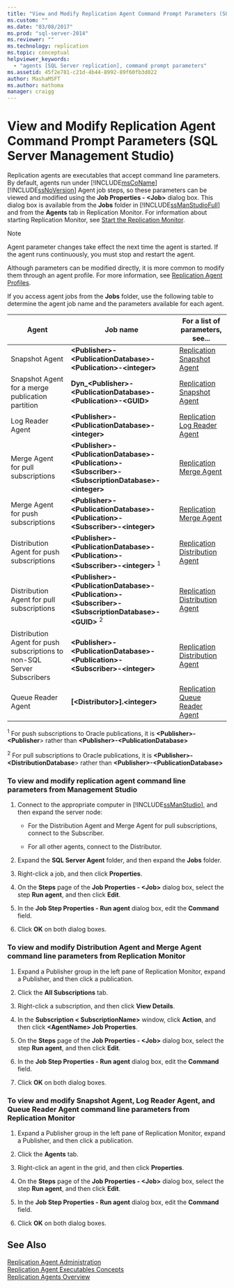 ```yaml
---
title: "View and Modify Replication Agent Command Prompt Parameters (SQL Server Management Studio) | Microsoft Docs"
ms.custom: ""
ms.date: "03/08/2017"
ms.prod: "sql-server-2014"
ms.reviewer: ""
ms.technology: replication
ms.topic: conceptual
helpviewer_keywords: 
  - "agents [SQL Server replication], command prompt parameters"
ms.assetid: 45f2e781-c21d-4b44-8992-89f60fb3d022
author: MashaMSFT
ms.author: mathoma
manager: craigg
---
```

# View and Modify Replication Agent Command Prompt Parameters (SQL Server Management Studio)
  Replication agents are executables that accept command line parameters. By default, agents run under [!INCLUDE[msCoName](../../../includes/msconame-md.md)] [!INCLUDE[ssNoVersion](../../../includes/ssnoversion-md.md)] Agent job steps, so these parameters can be viewed and modified using the **Job Properties - \<Job>** dialog box. This dialog box is available from the **Jobs** folder in [!INCLUDE[ssManStudioFull](../../../includes/ssmanstudiofull-md.md)] and from the **Agents** tab in Replication Monitor. For information about starting Replication Monitor, see [Start the Replication Monitor](../monitor/start-the-replication-monitor.md).  
  
> [!NOTE]  
>  Agent parameter changes take effect the next time the agent is started. If the agent runs continuously, you must stop and restart the agent.  
  
 Although parameters can be modified directly, it is more common to modify them through an agent profile. For more information, see [Replication Agent Profiles](replication-agent-profiles.md).  
  
 If you access agent jobs from the **Jobs** folder, use the following table to determine the agent job name and the parameters available for each agent.  
  
|Agent|Job name|For a list of parameters, see...|  
|-----------|--------------|------------------------------------|  
|Snapshot Agent|**\<Publisher>-\<PublicationDatabase>-\<Publication>-\<integer>**|[Replication Snapshot Agent](replication-snapshot-agent.md)|  
|Snapshot Agent for a merge publication partition|**Dyn_\<Publisher>-\<PublicationDatabase>-\<Publication>-\<GUID>**|[Replication Snapshot Agent](replication-snapshot-agent.md)|  
|Log Reader Agent|**\<Publisher>-\<PublicationDatabase>-\<integer>**|[Replication Log Reader Agent](replication-log-reader-agent.md)|  
|Merge Agent for pull subscriptions|**\<Publisher>-\<PublicationDatabase>-\<Publication>-\<Subscriber>-\<SubscriptionDatabase>-\<integer>**|[Replication Merge Agent](replication-merge-agent.md)|  
|Merge Agent for push subscriptions|**\<Publisher>-\<PublicationDatabase>-\<Publication>-\<Subscriber>-\<integer>**|[Replication Merge Agent](replication-merge-agent.md)|  
|Distribution Agent for push subscriptions|**\<Publisher>-\<PublicationDatabase>-\<Publication>-\<Subscriber>-\<integer>** <sup>1</sup>|[Replication Distribution Agent](replication-distribution-agent.md)|  
|Distribution Agent for pull subscriptions|**\<Publisher>-\<PublicationDatabase>-\<Publication>-\<Subscriber>-\<SubscriptionDatabase>-\<GUID>** <sup>2</sup>|[Replication Distribution Agent](replication-distribution-agent.md)|  
|Distribution Agent for push subscriptions to non-SQL Server Subscribers|**\<Publisher>-\<PublicationDatabase>-\<Publication>-\<Subscriber>-\<integer>**|[Replication Distribution Agent](replication-distribution-agent.md)|  
|Queue Reader Agent|**[\<Distributor>].\<integer>**|[Replication Queue Reader Agent](replication-queue-reader-agent.md)|  
  
 <sup>1</sup> For push subscriptions to Oracle publications, it is **\<Publisher>-\<Publisher**> rather than **\<Publisher>-\<PublicationDatabase>**  
  
 <sup>2</sup> For pull subscriptions to Oracle publications, it is **\<Publisher>-\<DistributionDatabase**> rather than **\<Publisher>-\<PublicationDatabase>**  
  
### To view and modify replication agent command line parameters from Management Studio  
  
1.  Connect to the appropriate computer in [!INCLUDE[ssManStudio](../../../includes/ssmanstudio-md.md)], and then expand the server node:  
  
    -   For the Distribution Agent and Merge Agent for pull subscriptions, connect to the Subscriber.  
  
    -   For all other agents, connect to the Distributor.  
  
2.  Expand the **SQL Server Agent** folder, and then expand the **Jobs** folder.  
  
3.  Right-click a job, and then click **Properties**.  
  
4.  On the **Steps** page of the **Job Properties - \<Job>** dialog box, select the step **Run agent**, and then click **Edit**.  
  
5.  In the **Job Step Properties - Run agent** dialog box, edit the **Command** field.  
  
6.  Click **OK** on both dialog boxes.  
  
### To view and modify Distribution Agent and Merge Agent command line parameters from Replication Monitor  
  
1.  Expand a Publisher group in the left pane of Replication Monitor, expand a Publisher, and then click a publication.  
  
2.  Click the **All Subscriptions** tab.  
  
3.  Right-click a subscription, and then click **View Details**.  
  
4.  In the **Subscription \< SubscriptionName>** window, click **Action**, and then click **\<AgentName> Job Properties**.  
  
5.  On the **Steps** page of the **Job Properties - \<Job>** dialog box, select the step **Run agent**, and then click **Edit**.  
  
6.  In the **Job Step Properties - Run agent** dialog box, edit the **Command** field.  
  
7.  Click **OK** on both dialog boxes.  
  
### To view and modify Snapshot Agent, Log Reader Agent, and Queue Reader Agent command line parameters from Replication Monitor  
  
1.  Expand a Publisher group in the left pane of Replication Monitor, expand a Publisher, and then click a publication.  
  
2.  Click the **Agents** tab.  
  
3.  Right-click an agent in the grid, and then click **Properties**.  
  
4.  On the **Steps** page of the **Job Properties - \<Job>** dialog box, select the step **Run agent**, and then click **Edit**.  
  
5.  In the **Job Step Properties - Run agent** dialog box, edit the **Command** field.  
  
6.  Click **OK** on both dialog boxes.  
  
## See Also  
 [Replication Agent Administration](replication-agent-administration.md)   
 [Replication Agent Executables Concepts](../concepts/replication-agent-executables-concepts.md)   
 [Replication Agents Overview](replication-agents-overview.md)  
  
  
